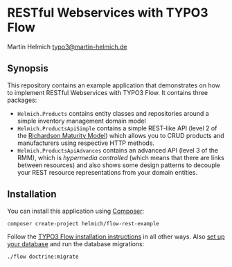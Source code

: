 RESTful Webservices with TYPO3 Flow
===================================

Martin Helmich <typo3@martin-helmich.de>

Synopsis
--------

This repository contains an example application that demonstrates on how
to implement RESTful Webservices with TYPO3 Flow. It contains three packages:

- `Helmich.Products` contains entity classes and repositories around a simple inventory management domain model
- `Helmich.ProductsApiSimple` contains a simple REST-like API (level 2 of the
  [Richardson Maturity Model](http://martinfowler.com/articles/richardsonMaturityModel.html))
  which allows you to CRUD products and manufacturers using respective HTTP methods.
- `Helmich.ProductsApiAdvances` contains an advanced API (level 3 of the RMM), which is _hypermedia controlled_
  (which means that there are links between resources) and also shows some design patterns to decouple your
  REST resource representations from your domain entities.

Installation
------------

You can install this application using [Composer](http://getcomposer.org):

    composer create-project helmich/flow-rest-example

Follow the [TYPO3 Flow installation instructions](http://docs.typo3.org/flow/TYPO3FlowDocumentation/Quickstart/Index.html#installing-typo3-flow)
in all other ways. Also [set up your database](http://docs.typo3.org/flow/TYPO3FlowDocumentation/Quickstart/Index.html#database-setup)
and run the database migrations:

    ./flow doctrine:migrate
